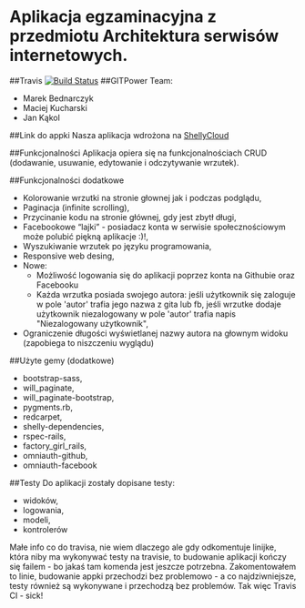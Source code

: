 Aplikacja egzaminacyjna z przedmiotu Architektura serwisów internetowych.
==========
##Travis
[![Build Status](https://travis-ci.org/mbednarczyk/asiegzamin.svg?branch=master)](https://travis-ci.org/mbednarczyk/asiegzamin)
##GITPower Team: 
- Marek Bednarczyk
- Maciej Kucharski
- Jan Kąkol

##Link do appki
Nasza aplikacja wdrożona na [ShellyCloud](http://asiegzamin.shellyapp.com/)

##Funkcjonalności
Aplikacja opiera się na funkcjonalnościach CRUD (dodawanie, usuwanie, edytowanie i odczytywanie wrzutek).

##Funkcjonalności dodatkowe
- Kolorowanie wrzutki na stronie głownej jak i podczas podglądu,
- Paginacja (infinite scrolling),
- Przycinanie kodu na stronie głównej, gdy jest zbytł długi,
- Facebookowe “lajki” - posiadacz konta w serwisie społecznościowym może polubić piękną aplikacje :)!,
- Wyszukiwanie wrzutek po języku programowania,
- Responsive web desing,
- Nowe:
  - Możliwość logowania się do aplikacji poprzez konta na Githubie oraz Facebooku
  - Każda wrzutka posiada swojego autora: jeśli użytkownik się zaloguje w pole 'autor' trafia jego nazwa z gita lub fb, jeśli wrzutke dodaje użytkownik niezalogowany w pole 'autor' trafia napis "Niezalogowany użytkownik",
- Ograniczenie długości wyświetlanej nazwy autora na głownym widoku (zapobiega to niszczeniu wyglądu)

##Użyte gemy (dodatkowe)
- bootstrap-sass,
- will_paginate,
- will_paginate-bootstrap,
- pygments.rb,
- redcarpet,
- shelly-dependencies,
- rspec-rails,
- factory_girl_rails,
- omniauth-github,
- omniauth-facebook

##Testy
Do aplikacji zostały dopisane testy:
- widoków,
- logowania,
- modeli,
- kontrolerów

Małe info co do travisa, nie wiem dlaczego ale gdy odkomentuje linijke, która niby ma wykonywać testy na travisie, to budowanie aplikacji kończy się failem - bo jakaś tam komenda jest jeszcze potrzebna. Zakomentowałem to linie, budowanie appki przechodzi bez problemowo -  a co najdziwniejsze, testy również są wykonywane i przechodzą bez problemów. 
Tak więc Travis CI - sick!
